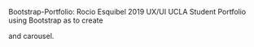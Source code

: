 Bootstrap-Portfolio:
Rocio Esquibel 2019 UX/UI UCLA Student Portfolio using Bootstrap as to create <nav bar> and carousel.
